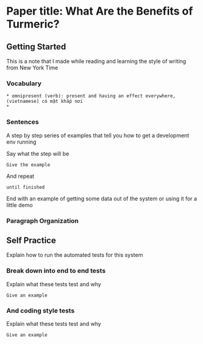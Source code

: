 # Paper title: What Are the Benefits of Turmeric?

## Getting Started

This is a note that I made while reading and learning the style of writing from New York Time

### Vocabulary

```
* omnipresent (verb): present and having an effect everywhere, (vietnamese) có mặt khắp nơi
* 
```

### Sentences

A step by step series of examples that tell you how to get a development env running

Say what the step will be

```
Give the example
```

And repeat

```
until finished
```

End with an example of getting some data out of the system or using it for a little demo


### Paragraph Organization

## Self Practice

Explain how to run the automated tests for this system

### Break down into end to end tests

Explain what these tests test and why

```
Give an example
```

### And coding style tests

Explain what these tests test and why

```
Give an example
```
